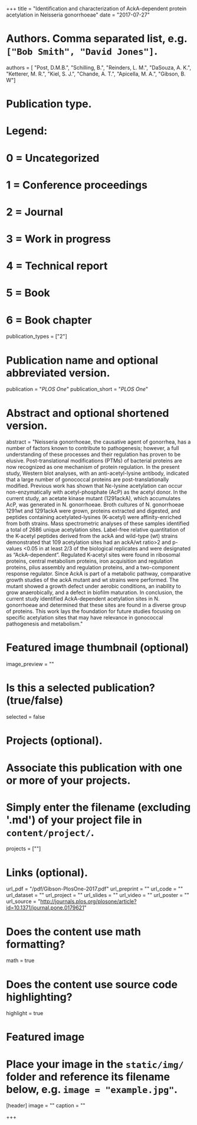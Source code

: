+++
title = "Identification and characterization of AckA-dependent protein acetylation in Neisseria gonorrhoeae"
date = "2017-07-27"

# Authors. Comma separated list, e.g. `["Bob Smith", "David Jones"]`.
authors = [ "Post, D.M.B.", "Schilling, B.", "Reinders, L. M.", "DaSouza, A. K.", "Ketterer, M. R.", "Kiel, S. J.", "Chande, A. T.", "Apicella, M. A.", "Gibson, B. W"]


# Publication type.
# Legend:
# 0 = Uncategorized
# 1 = Conference proceedings
# 2 = Journal
# 3 = Work in progress
# 4 = Technical report
# 5 = Book
# 6 = Book chapter
publication_types = ["2"]

# Publication name and optional abbreviated version.
publication = "*PLOS One*"
publication_short = "*PLOS One*"

# Abstract and optional shortened version.
abstract = "Neisseria gonorrhoeae, the causative agent of gonorrhea, has a number of factors known to contribute to pathogenesis; however, a full understanding of these processes and their regulation has proven to be elusive. Post-translational modifications (PTMs) of bacterial proteins are now recognized as one mechanism of protein regulation. In the present study, Western blot analyses, with an anti-acetyl-lysine antibody, indicated that a large number of gonococcal proteins are post-translationally modified. Previous work has shown that Nε-lysine acetylation can occur non-enzymatically with acetyl-phosphate (AcP) as the acetyl donor. In the current study, an acetate kinase mutant (1291ackA), which accumulates AcP, was generated in N. gonorrhoeae. Broth cultures of N. gonorrhoeae 1291wt and 1291ackA were grown, proteins extracted and digested, and peptides containing acetylated-lysines (K-acetyl) were affinity-enriched from both strains. Mass spectrometric analyses of these samples identified a total of 2686 unique acetylation sites. Label-free relative quantitation of the K-acetyl peptides derived from the ackA and wild-type (wt) strains demonstrated that 109 acetylation sites had an ackA/wt ratio>2 and p-values <0.05 in at least 2/3 of the biological replicates and were designated as “AckA-dependent”. Regulated K-acetyl sites were found in ribosomal proteins, central metabolism proteins, iron acquisition and regulation proteins, pilus assembly and regulation proteins, and a two-component response regulator. Since AckA is part of a metabolic pathway, comparative growth studies of the ackA mutant and wt strains were performed. The mutant showed a growth defect under aerobic conditions, an inability to grow anaerobically, and a defect in biofilm maturation. In conclusion, the current study identified AckA-dependent acetylation sites in N. gonorrhoeae and determined that these sites are found in a diverse group of proteins. This work lays the foundation for future studies focusing on specific acetylation sites that may have relevance in gonococcal pathogenesis and metabolism."

# Featured image thumbnail (optional)
image_preview = ""

# Is this a selected publication? (true/false)
selected = false

# Projects (optional).
#   Associate this publication with one or more of your projects.
#   Simply enter the filename (excluding '.md') of your project file in `content/project/`.
projects = [""]

# Links (optional).
url_pdf = "/pdf/Gibson-PlosOne-2017.pdf"
url_preprint = ""
url_code = ""
url_dataset = ""
url_project = ""
url_slides = ""
url_video = ""
url_poster = ""
url_source = "http://journals.plos.org/plosone/article?id=10.1371/journal.pone.0179621"

# Does the content use math formatting?
math = true

# Does the content use source code highlighting?
highlight = true

# Featured image
# Place your image in the `static/img/` folder and reference its filename below, e.g. `image = "example.jpg"`.
[header]
image = ""
caption = ""

+++

